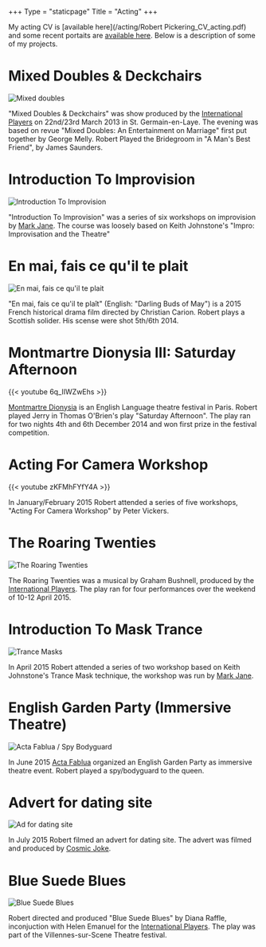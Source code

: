 +++
Type = "staticpage"
Title = "Acting"
+++

My acting CV is [available here](/acting/Robert Pickering_CV_acting.pdf) and some recent portaits are [available here](/acting/portraits/portraits/). Below is a description of some of my projects.

# Mixed Doubles & Deckchairs

![Mixed doubles](/acting/MixedDoubles.jpg)

"Mixed Doubles & Deckchairs" was show produced by the [International Players](http://www.internationalplayers.co.uk) on 22nd/23rd March 2013 in St. Germain-en-Laye. The evening was based on revue 
"Mixed Doubles: An Entertainment on Marriage" first put together by George Melly. Robert Played the Bridegroom in 
"A Man's Best Friend", by James Saunders.


# Introduction To Improvision

![Introduction To Improvision](/acting/IntroToImpro.jpg)

"Introduction To Improvision" was a series of six workshops on improvision by [Mark Jane](http://www.markjane.co.uk/). The course was loosely based on Keith Johnstone's "Impro: Improvisation and the Theatre"

# En mai, fais ce qu'il te plait

![En mai, fais ce qu'il te plait](/acting/EnMai.jpg)

"En mai, fais ce qu'il te plaît" (English: "Darling Buds of May") is a 2015 French historical drama film directed by Christian Carion.
Robert plays a Scottish solider. His scense were shot 5th/6th 2014.

# Montmartre Dionysia III: Saturday Afternoon

{{< youtube 6q_IIWZwEhs >}}

[Montmartre Dionysia](http://www.montmartredionysia.com/) is an English Language theatre festival in Paris. Robert played 
Jerry in Thomas O'Brien's play "Saturday Afternoon". The play ran for two nights 4th and 6th December 2014 and won first
prize in the festival competition.


# Acting For Camera Workshop

{{< youtube zKFMhFYfY4A >}}

In January/February 2015 Robert attended a series of five workshops, "Acting For Camera Workshop" by Peter Vickers.

# The Roaring Twenties

![The Roaring Twenties](/acting/Roaring20s.jpg)

The Roaring Twenties was a musical by Graham Bushnell, produced by the [International Players](http://www.internationalplayers.co.uk). The play ran for four performances
over the weekend of 10-12 April 2015.


# Introduction To Mask Trance

![Trance Masks](/acting/TranceMask.jpg)

In April 2015 Robert attended a series of two workshop based on Keith Johnstone's Trance Mask technique, the workshop was run by [Mark Jane](http://www.markjane.co.uk/).

# English Garden Party (Immersive  Theatre)

![Acta Fablua / Spy Bodyguard](/acting/ActaFablua_SpyBodyGuard.jpg)

In June 2015 [Acta Fablua](http://www.actafabulanews.com/) organized an English Garden Party as immersive theatre event.
Robert played a spy/bodyguard to the queen.

# Advert for dating site

![Ad for dating site](/acting/AdForDatingSite.jpg)

In July 2015 Robert filmed an advert for dating site. The advert was filmed and produced by [Cosmic Joke](http://www.cosmicjoke.co.uk/).

# Blue Suede Blues

![Blue Suede Blues](/acting/bsb-cast-0077.jpg)

Robert directed and produced "Blue Suede Blues" by Diana Raffle, inconjuction with Helen Emanuel for the 
[International Players](http://www.internationalplayers.co.uk). The play was part of the Villennes-sur-Scene
Theatre festival.
